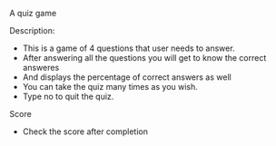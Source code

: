 A quiz game

Description:
  - This is a game of 4 questions that user needs to answer.
  - After answering all the questions you will get to know the correct answeres 
  - And displays the percentage of correct answers as well
  - You can take the quiz many times as you wish.
  - Type no to quit the quiz.

Score
  - Check the score after completion
